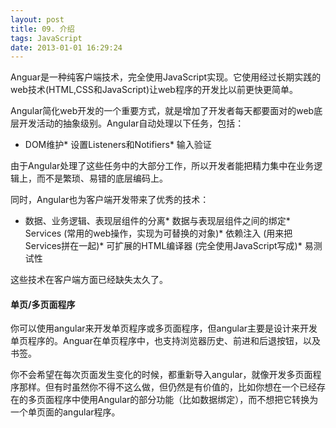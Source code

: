 ```yaml
---
layout: post
title: 09. 介绍
tags: JavaScript
date: 2013-01-01 16:29:24
---
```


Anguar是一种纯客户端技术，完全使用JavaScript实现。它使用经过长期实践的web技术(HTML,CSS和JavaScript)让web程序的开发比以前更快更简单。

Angular简化web开发的一个重要方式，就是增加了开发者每天都要面对的web底层开发活动的抽象级别。Angular自动处理以下任务，包括：

*   DOM维护*   设置Listeners和Notifiers*   输入验证

由于Angular处理了这些任务中的大部分工作，所以开发者能把精力集中在业务逻辑上，而不是繁琐、易错的底层编码上。

同时，Angular也为客户端开发带来了优秀的技术：

*   数据、业务逻辑、表现层组件的分离*   数据与表现层组件之间的绑定*   Services (常用的web操作，实现为可替换的对象)*   依赖注入 (用来把Services拼在一起)*   可扩展的HTML编译器 (完全使用JavaScript写成)*   易测试性

这些技术在客户端方面已经缺失太久了。

#### 单页/多页面程序

你可以使用angular来开发单页程序或多页面程序，但angular主要是设计来开发单页程序的。Anguar在单页程序中，也支持浏览器历史、前进和后退按钮，以及书签。

你不会希望在每次页面发生变化的时候，都重新导入angular，就像开发多页面程序那样。但有时虽然你不得不这么做，但仍然是有价值的，比如你想在一个已经存在的多页面程序中使用Angular的部分功能（比如数据绑定），而不想把它转换为一个单页面的angular程序。
